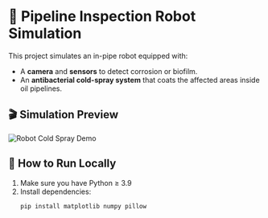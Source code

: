 # 🤖 Pipeline Inspection Robot Simulation

This project simulates an in-pipe robot equipped with:
- A **camera** and **sensors** to detect corrosion or biofilm.
- An **antibacterial cold-spray system** that coats the affected areas inside oil pipelines.

## 🎬 Simulation Preview
![Robot Cold Spray Demo](pipeline_robot_coldspray_sim.gif)

## 🧠 How to Run Locally
1. Make sure you have Python ≥ 3.9  
2. Install dependencies:
   ```bash
   pip install matplotlib numpy pillow
